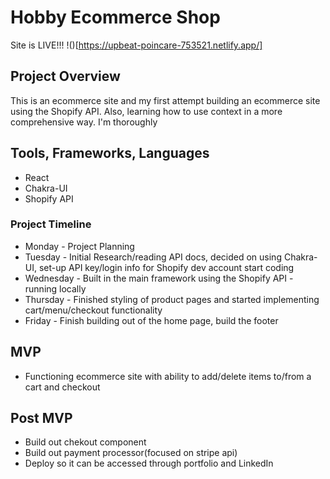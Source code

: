 # Hobby Ecommerce Shop

Site is LIVE!!! !()[https://upbeat-poincare-753521.netlify.app/]

## Project Overview

This is an ecommerce site and my first attempt building an ecommerce site using the Shopify API. Also, learning how to use context in a more comprehensive way. I'm thoroughly

## Tools, Frameworks, Languages

- React
- Chakra-UI
- Shopify API

### Project Timeline

- Monday - Project Planning
- Tuesday - Initial Research/reading API docs, decided on using Chakra-UI, set-up API key/login info for Shopify dev account start coding
- Wednesday - Built in the main framework using the Shopify API - running locally
- Thursday - Finished styling of product pages and started implementing cart/menu/checkout functionality
- Friday - Finish building out of the home page, build the footer

## MVP

- Functioning ecommerce site with ability to add/delete items to/from a cart and checkout

## Post MVP

- Build out chekout component
- Build out payment processor(focused on stripe api)
- Deploy so it can be accessed through portfolio and LinkedIn
